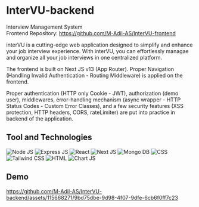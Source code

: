 # InterVU-backend
Interview Management System  
Frontend Repository: https://github.com/M-Adil-AS/InterVU-frontend

interVU is a cutting-edge web application designed to simplify and enhance your job interview experience. With interVU, you can effortlessly managae and organize all your job interviews in one centralized platform.

The frontend is built on Next JS v13 (App Router). Proper Navigation (Handling Invalid Authentication - Routing Middleware) is applied on the frontend.

Proper authentication (HTTP only Cookie - JWT), authorization (demo user), middlewares, error-handling mechanism (async wrapper - HTTP Status Codes - Custom Error Classes), and a few security features (XSS protection, HTTP headers, CORS, rateLimiter) are put into practice in backend of the application.

## Tool and Technologies
![Node JS](https://img.shields.io/badge/Node%20js-339933?style=for-the-badge&logo=nodedotjs&logoColor=white) ![Express JS](https://img.shields.io/badge/Express%20js-000000?style=for-the-badge&logo=express&logoColor=white) ![React](https://img.shields.io/badge/react-%2320232a.svg?style=for-the-badge&logo=react&logoColor=%2361DAFB) ![Next JS](https://img.shields.io/badge/next%20js-000000?style=for-the-badge&logo=nextdotjs&logoColor=white) ![Mongo DB](https://img.shields.io/badge/MongoDB-4EA94B?style=for-the-badge&logo=mongodb&logoColor=white) ![CSS](https://img.shields.io/badge/CSS3-1572B6?style=for-the-badge&logo=css3&logoColor=white) ![Tailwind CSS](https://img.shields.io/badge/Tailwind_CSS-38B2AC?style=for-the-badge&logo=tailwind-css&logoColor=white) ![HTML](https://img.shields.io/badge/HTML5-E34F26?style=for-the-badge&logo=html5&logoColor=white) ![Chart JS](https://img.shields.io/badge/Chart.js-FF6384.svg?style=for-the-badge&logo=chartdotjs&logoColor=white)

## Demo
https://github.com/M-Adil-AS/InterVU-backend/assets/115668271/9bd75dbe-9d98-4f07-9dfe-6cb6f0ff7c23
